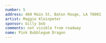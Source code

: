 ```yaml
---
number: 5
address: 460 Main St, Baton Rouge, LA 70801
artist: Maggie Kleinpeter
sponsor: billy bob
comments: not visible from roadway
name: Pink Bubblegum Dragon
---
```

